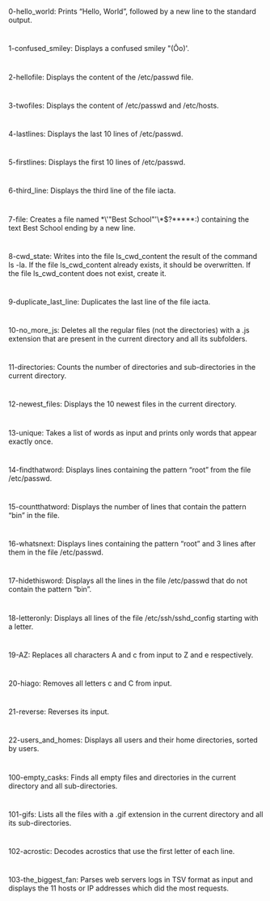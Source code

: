 #
0-hello_world: Prints “Hello, World”, followed by a new line to the standard output.
#
1-confused_smiley: Displays a confused smiley "(Ôo)'.
#
2-hellofile: Displays the content of the /etc/passwd file.
#
3-twofiles: Displays the content of /etc/passwd and /etc/hosts.
#
4-lastlines: Displays the last 10 lines of /etc/passwd.
#
5-firstlines: Displays the first 10 lines of /etc/passwd.
#
6-third_line: Displays the third line of the file iacta.
#
7-file: Creates a file named \*\\'"Best School"\'\\*$\?\*\*\*\*\*:) containing the text Best School ending by a new line.
#
8-cwd_state: Writes into the file ls_cwd_content the result of the command ls -la. If the file ls_cwd_content already exists, it should be overwritten. If the file ls_cwd_content does not exist, create it.
#
9-duplicate_last_line: Duplicates the last line of the file iacta.
#
10-no_more_js: Deletes all the regular files (not the directories) with a .js extension that are present in the current directory and all its subfolders.
#
11-directories: Counts the number of directories and sub-directories in the current directory.
#
12-newest_files: Displays the 10 newest files in the current directory.
#
13-unique: Takes a list of words as input and prints only words that appear exactly once.
#
14-findthatword: Displays lines containing the pattern “root” from the file /etc/passwd.
#
15-countthatword: Displays the number of lines that contain the pattern “bin” in the file.
#
16-whatsnext: Displays lines containing the pattern “root” and 3 lines after them in the file /etc/passwd.
#
17-hidethisword: Displays all the lines in the file /etc/passwd that do not contain the pattern “bin”.
#
18-letteronly: Displays all lines of the file /etc/ssh/sshd_config starting with a letter.
#
19-AZ: Replaces all characters A and c from input to Z and e respectively.
#
20-hiago: Removes all letters c and C from input.
#
21-reverse: Reverses its input.
#
22-users_and_homes: Displays all users and their home directories, sorted by users.
#
100-empty_casks: Finds all empty files and directories in the current directory and all sub-directories.
#
101-gifs: Lists all the files with a .gif extension in the current directory and all its sub-directories.
#
102-acrostic: Decodes acrostics that use the first letter of each line.
#
103-the_biggest_fan: Parses web servers logs in TSV format as input and displays the 11 hosts or IP addresses which did the most requests.
#

